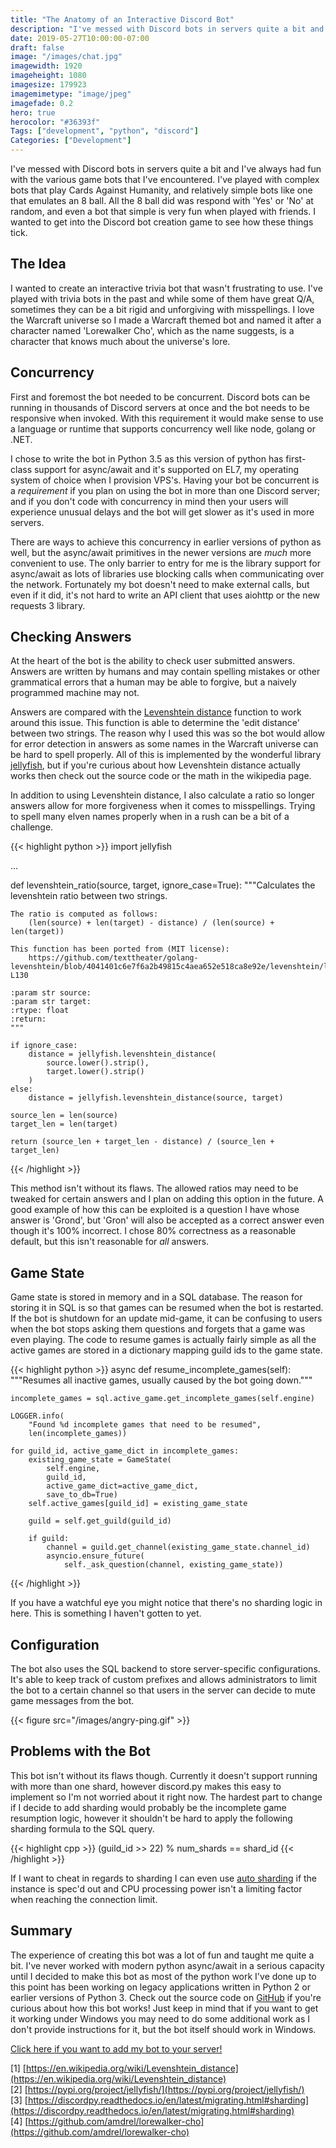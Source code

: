 ```yaml
---
title: "The Anatomy of an Interactive Discord Bot"
description: "I've messed with Discord bots in servers quite a bit and I've always had fun with the various game bots that I've encountered. I've played with complex bots that play Cards Against Humanity, and relatively simple bots like one that emulates an 8 ball. All the 8 ball did was respond with 'Yes' or 'No' at random, and even a bot that simple is very fun when played with friends. I wanted to get into the Discord bot creation game to see how these things tick."
date: 2019-05-27T10:00:00-07:00
draft: false
image: "/images/chat.jpg"
imagewidth: 1920
imageheight: 1080
imagesize: 179923
imagemimetype: "image/jpeg"
imagefade: 0.2
hero: true
herocolor: "#36393f"
Tags: ["development", "python", "discord"]
Categories: ["Development"]
---
```


I've messed with Discord bots in servers quite a bit and I've always had fun with the various game bots that I've encountered. I've played with complex bots that play Cards Against Humanity, and relatively simple bots like one that emulates an 8 ball. All the 8 ball did was respond with 'Yes' or 'No' at random, and even a bot that simple is very fun when played with friends. I wanted to get into the Discord bot creation game to see how these things tick.

<!--more-->

## The Idea

I wanted to create an interactive trivia bot that wasn't frustrating to use. I've played with trivia bots in the past and while some of them have great Q/A, sometimes they can be a bit rigid and unforgiving with misspellings. I love the Warcraft universe so I made a Warcraft themed bot and named it after a character named 'Lorewalker Cho', which as the name suggests, is a character that knows much about the universe's lore.

## Concurrency

First and foremost the bot needed to be concurrent. Discord bots can be running in thousands of Discord servers at once and the bot needs to be responsive when invoked. With this requirement it would make sense to use a language or runtime that supports concurrency well like node, golang or .NET.

I chose to write the bot in Python 3.5 as this version of python has first-class support for async/await and it's supported on EL7, my operating system of choice when I provision VPS's. Having your bot be concurrent is a _requirement_ if you plan on using the bot in more than one Discord server; and if you don't code with concurrency in mind then your users will experience unusual delays and the bot will get slower as it's used in more servers.

There are ways to achieve this concurrency in earlier versions of python as well, but the async/await primitives in the newer versions are _much_ more convenient to use. The only barrier to entry for me is the library support for async/await as lots of libraries use blocking calls when communicating over the network. Fortunately my bot doesn't need to make external calls, but even if it did, it's not hard to write an API client that uses aiohttp or the new requests 3 library.

## Checking Answers

At the heart of the bot is the ability to check user submitted answers. Answers are written by humans and may contain spelling mistakes or other grammatical errors that a human may be able to forgive, but a naively programmed machine may not.

Answers are compared with the [Levenshtein distance](https://en.wikipedia.org/wiki/Levenshtein_distance) function to work around this issue. This function is able to determine the 'edit distance' between two strings. The reason why I used this was so the bot would allow for error detection in answers as some names in the Warcraft universe can be hard to spell properly. All of this is implemented by the wonderful library [jellyfish](https://pypi.org/project/jellyfish/), but if you're curious about how Levenshtein distance actually works then check out the source code or the math in the wikipedia page.

In addition to using Levenshtein distance, I also calculate a ratio so longer answers allow for more forgiveness when it comes to misspellings. Trying to spell many elven names properly when in a rush can be a bit of a challenge.

{{< highlight python >}}
import jellyfish

...

def levenshtein_ratio(source, target, ignore_case=True):
    """Calculates the levenshtein ratio between two strings.

    The ratio is computed as follows:
        (len(source) + len(target) - distance) / (len(source) + len(target))

    This function has been ported from (MIT license):
        https://github.com/texttheater/golang-levenshtein/blob/4041401c6e7f6a2b49815c4aea652e518ca8e92e/levenshtein/levenshtein.go#L115-L130

    :param str source:
    :param str target:
    :rtype: float
    :return:
    """

    if ignore_case:
        distance = jellyfish.levenshtein_distance(
            source.lower().strip(),
            target.lower().strip()
        )
    else:
        distance = jellyfish.levenshtein_distance(source, target)

    source_len = len(source)
    target_len = len(target)

    return (source_len + target_len - distance) / (source_len + target_len)
{{< /highlight >}}


This method isn't without its flaws. The allowed ratios may need to be tweaked for certain answers and I plan on adding this option in the future. A good example of how this can be exploited is a question I have whose answer is 'Grond', but 'Gron' will also be accepted as a correct answer even though it's 100% incorrect. I chose 80% correctness as a reasonable default, but this isn't reasonable for _all_ answers.

## Game State

Game state is stored in memory and in a SQL database. The reason for storing it in SQL is so that games can be resumed when the bot is restarted. If the bot is shutdown for an update mid-game, it can be confusing to users when the bot stops asking them questions and forgets that a game was even playing. The code to resume games is actually fairly simple as all the active games are stored in a dictionary mapping guild ids to the game state.

{{< highlight python >}}
async def resume_incomplete_games(self):
    """Resumes all inactive games, usually caused by the bot going down."""

    incomplete_games = sql.active_game.get_incomplete_games(self.engine)

    LOGGER.info(
        "Found %d incomplete games that need to be resumed",
        len(incomplete_games))

    for guild_id, active_game_dict in incomplete_games:
        existing_game_state = GameState(
            self.engine,
            guild_id,
            active_game_dict=active_game_dict,
            save_to_db=True)
        self.active_games[guild_id] = existing_game_state

        guild = self.get_guild(guild_id)

        if guild:
            channel = guild.get_channel(existing_game_state.channel_id)
            asyncio.ensure_future(
                self._ask_question(channel, existing_game_state))
{{< /highlight >}}

If you have a watchful eye you might notice that there's no sharding logic in here. This is something I haven't gotten to yet.

## Configuration

The bot also uses the SQL backend to store server-specific configurations. It's able to keep track of custom prefixes and allows administrators to limit the bot to a certain channel so that users in the server can decide to mute game messages from the bot.

{{< figure src="/images/angry-ping.gif" >}}

## Problems with the Bot

This bot isn't without its flaws though. Currently it doesn't support running with more than one shard, however discord.py makes this easy to implement so I'm not worried about it right now. The hardest part to change if I decide to add sharding would probably be the incomplete game resumption logic, however it shouldn't be hard to apply the following sharding formula to the SQL query.

{{< highlight cpp >}}
(guild_id >> 22) % num_shards == shard_id
{{< /highlight >}}

If I want to cheat in regards to sharding I can even use [auto sharding](https://discordpy.readthedocs.io/en/latest/migrating.html#sharding) if the instance is spec'd out and CPU processing power isn't a limiting factor when reaching the connection limit.

## Summary

The experience of creating this bot was a lot of fun and taught me quite a bit. I've never worked with modern python async/await in a serious capacity until I decided to make this bot as most of the python work I've done up to this point has been working on legacy applications written in Python 2 or earlier versions of Python 3. Check out the source code on [GitHub](https://github.com/amdrel/lorewalker-cho) if you're curious about how this bot works! Just keep in mind that if you want to get it working under Windows you may need to do some additional work as I don't provide instructions for it, but the bot itself should work in Windows.

[Click here if you want to add my bot to your server!](https://discordapp.com/api/oauth2/authorize?client_id=378721268515602443&permissions=3136&scope=bot)

[1] [https://en.wikipedia.org/wiki/Levenshtein_distance](https://en.wikipedia.org/wiki/Levenshtein_distance)<br>
[2] [https://pypi.org/project/jellyfish/](https://pypi.org/project/jellyfish/)<br>
[3] [https://discordpy.readthedocs.io/en/latest/migrating.html#sharding](https://discordpy.readthedocs.io/en/latest/migrating.html#sharding)<br>
[4] [https://github.com/amdrel/lorewalker-cho](https://github.com/amdrel/lorewalker-cho)<br>
